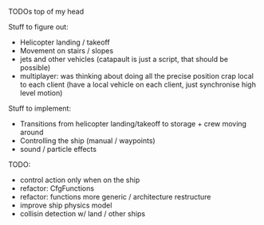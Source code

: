 TODOs top of my head

Stuff to figure out:
- Helicopter landing / takeoff
- Movement on stairs / slopes
- jets and other vehicles (catapault is just a script, that should be possible)
- multiplayer: was thinking about doing all the precise position crap local to each client (have a local vehicle on each client, just synchronise high level motion)

Stuff to implement:
- Transitions from helicopter landing/takeoff to storage + crew moving around
- Controlling the ship (manual / waypoints)
- sound / particle effects


TODO:
- control action only when on the ship
- refactor: CfgFunctions
- refactor: functions more generic / architecture restructure
- improve ship physics model
- collisin detection w/ land / other ships
